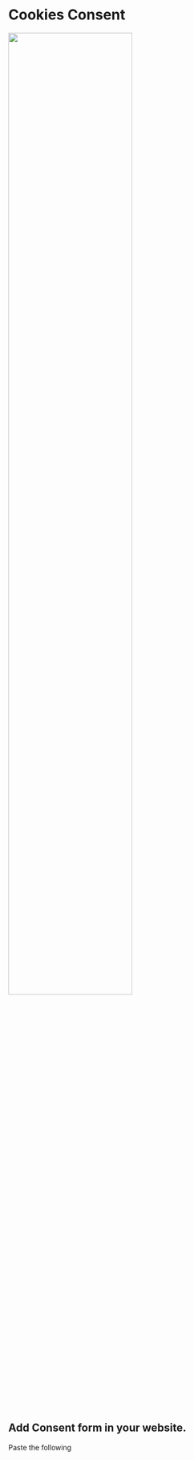 # Cookies Consent
<img src="https://user-images.githubusercontent.com/58429743/220013135-526908e1-a5a3-447c-90bd-6b44a0bd1269.png" width = "70%" align="center">

<h2>Add Consent form in your website.</h2>
<p>Paste the following <code><script></code> tag in the <code>body</code> section of your html template.</p>

```js
<script async type="text/javascript" src="https://cdn.jsdelivr.net/gh/dev3058/cookie-consent@[latest-version]/dist/script.js"></script>
```
<p><b>Note</b>: Don't forget to replace `[latest-version]` with current commit hash.

<h2>Do you know?</h2>
<p>As per the GDPR and ePrivacy Directive, a website must ask its users' consent to use cookies that are not necessary for accessing the website's functionality.
These cookies need consent because they collect user data for their purposes. According to the law, collecting data without users' consent is unlawful.</p>
